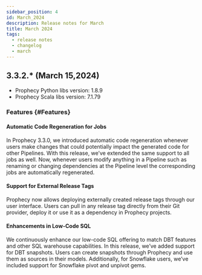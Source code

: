 ```yaml
---
sidebar_position: 4
id: March_2024
description: Release notes for March
title: March 2024
tags:
  - release notes
  - changelog
  - march
---
```


## 3.3.2.\* (March 15,2024)

- Prophecy Python libs version: 1.8.9
- Prophecy Scala libs version: 7.1.79

### Features {#Features}

#### Automatic Code Regeneration for Jobs

In Prophecy 3.3.0, we introduced automatic code regeneration whenever users make changes that could potentially impact the generated code for other Pipelines.
With this release, we’ve extended the same support to all jobs as well. Now, whenever users modify anything in a Pipeline such as renaming or changing dependencies at the Pipeline level the corresponding jobs are automatically regenerated.

#### Support for External Release Tags

Prophecy now allows deploying externally created release tags through our user interface. Users can pull in any release tag directly from their Git provider, deploy it or use it as a dependency in Prophecy projects.

#### Enhancements in Low-Code SQL

We continuously enhance our low-code SQL offering to match DBT features and other SQL warehouse capabilities. In this release, we’ve added support for DBT snapshots. Users can create snapshots through Prophecy and use them as sources in their models. Additionally, for Snowflake users, we’ve included support for Snowflake pivot and unpivot gems.
